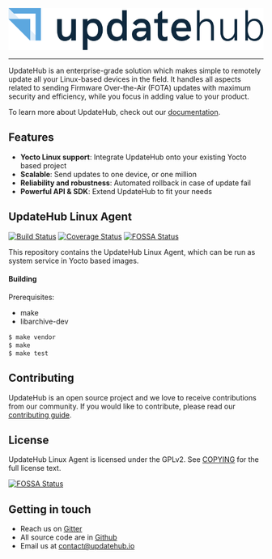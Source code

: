 ![UpdateHub logo](doc/updatehub.png)

---

UpdateHub is an enterprise-grade solution which makes simple to remotely update all your Linux-based devices in the field. It handles all aspects related to sending Firmware Over-the-Air (FOTA) updates with maximum security and efficiency, while you focus in adding value to your product.

To learn more about UpdateHub, check out our [documentation](https://docs.updatehub.io).

## Features

* **Yocto Linux support**: Integrate UpdateHub onto your existing Yocto based project
* **Scalable**: Send updates to one device, or one million
* **Reliability and robustness**: Automated rollback in case of update fail
* **Powerful API & SDK**: Extend UpdateHub to fit your needs

## UpdateHub Linux Agent

[![Build Status](https://travis-ci.org/UpdateHub/updatehub.svg?branch=v1)](https://travis-ci.org/updatehub/updatehub) [![Coverage Status](https://coveralls.io/repos/github/updatehub/updatehub/badge.svg?branch=v1)](https://coveralls.io/github/updatehub/updatehub?branch=v1)
[![FOSSA Status](https://app.fossa.io/api/projects/git%2Bgithub.com%2FUpdateHub%2Fupdatehub.svg?type=shield)](https://app.fossa.io/projects/git%2Bgithub.com%2FUpdateHub%2Fupdatehub?ref=badge_shield)

This repository contains the UpdateHub Linux Agent, which can be run as system service in Yocto based images.

#### Building

Prerequisites:

* make
* libarchive-dev

```
$ make vendor
$ make
$ make test
```

## Contributing

UpdateHub is an open source project and we love to receive contributions from our community.
If you would like to contribute, please read our [contributing guide](CONTRIBUTING.md).

## License

UpdateHub Linux Agent is licensed under the GPLv2. See [COPYING](COPYING) for the full license text.


[![FOSSA Status](https://app.fossa.io/api/projects/git%2Bgithub.com%2FUpdateHub%2Fupdatehub.svg?type=large)](https://app.fossa.io/projects/git%2Bgithub.com%2FUpdateHub%2Fupdatehub?ref=badge_large)

## Getting in touch

* Reach us on [Gitter](https://gitter.im/UpdateHub/community)
* All source code are in [Github](https://github.com/UpdateHub)
* Email us at [contact@updatehub.io](mailto:contact@updatehub.io)